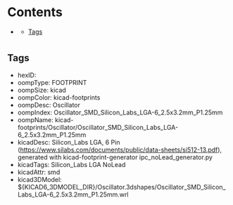 



Contents
========

* [](#)
	* [Tags](#tags)

# 

## Tags

- hexID: 
- oompType: FOOTPRINT
- oompSize: kicad
- oompColor: kicad-footprints
- oompDesc: Oscillator
- oompIndex: Oscillator_SMD_Silicon_Labs_LGA-6_2.5x3.2mm_P1.25mm
- oompName: kicad-footprints/Oscillator/Oscillator_SMD_Silicon_Labs_LGA-6_2.5x3.2mm_P1.25mm
- kicadDesc: Silicon_Labs  LGA, 6 Pin (https://www.silabs.com/documents/public/data-sheets/si512-13.pdf), generated with kicad-footprint-generator ipc_noLead_generator.py
- kicadTags: Silicon_Labs LGA NoLead
- kicadAttr: smd
- kicad3DModel: ${KICAD6_3DMODEL_DIR}/Oscillator.3dshapes/Oscillator_SMD_Silicon_Labs_LGA-6_2.5x3.2mm_P1.25mm.wrl
